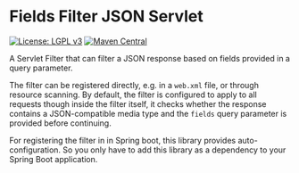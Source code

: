 # Fields Filter JSON Servlet
[![License: LGPL v3](https://img.shields.io/badge/License-LGPL%20v3-blue.svg?style=plastic)](https://www.gnu.org/licenses/lgpl-3.0)
[![Maven Central](https://maven-badges.herokuapp.com/maven-central/com.github.arucard21.simplyrestful/fields-filter-json-servlet/badge.svg?style=plastic)](https://maven-badges.herokuapp.com/maven-central/com.github.arucard21.simplyrestful/fields-filter-json-servlet)

A Servlet Filter that can filter a JSON response based on fields provided in a query parameter.

The filter can be registered directly, e.g. in a `web.xml` file, or through resource scanning. By default, the filter is configured to apply to all requests though inside the filter itself, it checks whether the response contains a JSON-compatible media type and the `fields` query parameter is provided before continuing.

For registering the filter in in Spring boot, this library provides auto-configuration. So you only have to add this library as a dependency to your Spring Boot application.
